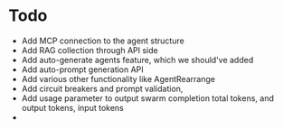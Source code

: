 
# Todo
- Add MCP connection to the agent structure
- Add RAG collection through API side
- Add auto-generate agents feature, which we should've added
- Add auto-prompt generation API 
- Add various other functionality like AgentRearrange
- Add circuit breakers and prompt validation, 
- Add usage parameter to output swarm completion total tokens, and output tokens, input tokens
- 
